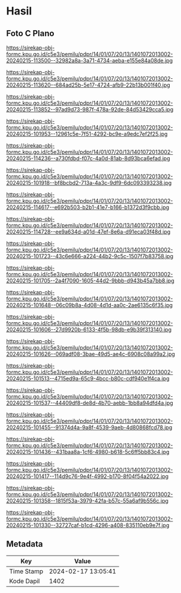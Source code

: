 # Hasil

## Foto C Plano

https://sirekap-obj-formc.kpu.go.id/c5e3/pemilu/pdpr/14/01/07/20/13/1401072013002-20240215-113500--32982a8a-3a71-4734-aeba-e155e84a08de.jpg

https://sirekap-obj-formc.kpu.go.id/c5e3/pemilu/pdpr/14/01/07/20/13/1401072013002-20240215-113620--684ad25b-5e17-4724-afb9-22b13b001f40.jpg

https://sirekap-obj-formc.kpu.go.id/c5e3/pemilu/pdpr/14/01/07/20/13/1401072013002-20240215-113852--97ad9d73-987f-478a-92de-84d53429cca5.jpg

https://sirekap-obj-formc.kpu.go.id/c5e3/pemilu/pdpr/14/01/07/20/13/1401072013002-20240215-101953--12961c5e-7f51-4292-bc9e-a9edc7ef2f25.jpg

https://sirekap-obj-formc.kpu.go.id/c5e3/pemilu/pdpr/14/01/07/20/13/1401072013002-20240215-114236--a730fdbd-f07c-4a0d-81ab-8d93bca6efad.jpg

https://sirekap-obj-formc.kpu.go.id/c5e3/pemilu/pdpr/14/01/07/20/13/1401072013002-20240215-101918--bf8bcbd2-713a-4a3c-9df9-6dc093393238.jpg

https://sirekap-obj-formc.kpu.go.id/c5e3/pemilu/pdpr/14/01/07/20/13/1401072013002-20240215-114617--e692b503-b2b1-41e7-b166-b1372d3f9cbb.jpg

https://sirekap-obj-formc.kpu.go.id/c5e3/pemilu/pdpr/14/01/07/20/13/1401072013002-20240215-114728--ee9a634d-a01d-47ef-8e6a-d91eca03f48d.jpg

https://sirekap-obj-formc.kpu.go.id/c5e3/pemilu/pdpr/14/01/07/20/13/1401072013002-20240215-101723--43c6e666-a224-44b2-9c5c-1507f7b83758.jpg

https://sirekap-obj-formc.kpu.go.id/c5e3/pemilu/pdpr/14/01/07/20/13/1401072013002-20240215-101705--2a4f7090-1605-44d2-9bbb-d943b45a7bb8.jpg

https://sirekap-obj-formc.kpu.go.id/c5e3/pemilu/pdpr/14/01/07/20/13/1401072013002-20240215-101648--06c09b8a-4d08-4d1d-aa0c-2ae6135c6f35.jpg

https://sirekap-obj-formc.kpu.go.id/c5e3/pemilu/pdpr/14/01/07/20/13/1401072013002-20240215-101606--27d9920b-6133-4f5b-98db-e9b39f313140.jpg

https://sirekap-obj-formc.kpu.go.id/c5e3/pemilu/pdpr/14/01/07/20/13/1401072013002-20240215-101626--069adf08-3bae-49d5-ae4c-6908c08a99a2.jpg

https://sirekap-obj-formc.kpu.go.id/c5e3/pemilu/pdpr/14/01/07/20/13/1401072013002-20240215-101513--4715ed9a-65c9-4bcc-b80c-cdf940e1f4ca.jpg

https://sirekap-obj-formc.kpu.go.id/c5e3/pemilu/pdpr/14/01/07/20/13/1401072013002-20240215-101537--44409df8-de8d-4b70-aebb-1bb8a94dfd4a.jpg

https://sirekap-obj-formc.kpu.go.id/c5e3/pemilu/pdpr/14/01/07/20/13/1401072013002-20240215-101455--91374d4a-9a8f-4539-9aeb-4d80868fcd78.jpg

https://sirekap-obj-formc.kpu.go.id/c5e3/pemilu/pdpr/14/01/07/20/13/1401072013002-20240215-101436--431baa8a-1cf6-4980-b618-5c6ff5bb83c4.jpg

https://sirekap-obj-formc.kpu.go.id/c5e3/pemilu/pdpr/14/01/07/20/13/1401072013002-20240215-101417--114d9c76-9e4f-4992-b170-8f04f54a2022.jpg

https://sirekap-obj-formc.kpu.go.id/c5e3/pemilu/pdpr/14/01/07/20/13/1401072013002-20240215-101358--1815f53a-3979-42fa-b57c-55a6af9b556c.jpg

https://sirekap-obj-formc.kpu.go.id/c5e3/pemilu/pdpr/14/01/07/20/13/1401072013002-20240215-101330--32727caf-b1cd-4296-a408-835110eb9e7f.jpg


## Metadata

| Key        | Value               |
| ---------- | ------------------- |
| Time Stamp | 2024-02-17 13:05:41 |
| Kode Dapil | 1402                |



